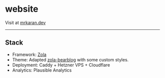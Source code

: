 # website

Visit at [mrkaran.dev](https://mrkaran.dev)

---

## Stack

- Framework: [Zola](https://www.getzola.org/)
- Theme: Adapted [zola-bearblog](https://codeberg.org/alanpearce/zola-bearblog) with some custom styles.
- Deployment: Caddy + Hetzner VPS + Cloudflare
- Analytics: Plausible Analytics
